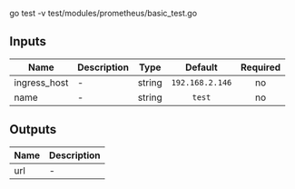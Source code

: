 go test -v test/modules/prometheus/basic_test.go

## Inputs

| Name | Description | Type | Default | Required |
|------|-------------|:----:|:-----:|:-----:|
| ingress\_host | - | string | `192.168.2.146` | no |
| name | - | string | `test` | no |

## Outputs

| Name | Description |
|------|-------------|
| url | - |

